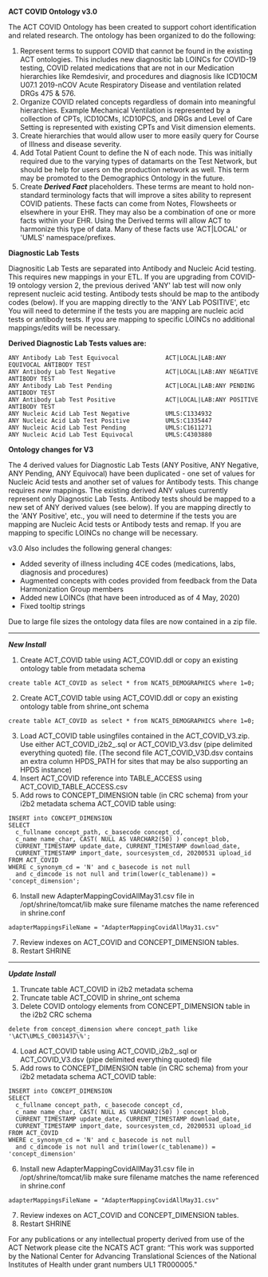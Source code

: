 
**ACT COVID Ontology v3.0**

The ACT COVID Ontology has been created to support cohort identification and related research. The ontology has been organized to do the following:
 
 1. Represent terms to support COVID that cannot be found in the existing ACT ontologies. This includes new diagnositic lab LOINCs for COVID-19 testing, COVID related medications that are not in our Medication hierarchies like Remdesivir, and procedures and diagnosis like ICD10CM U07.1 2019-nCOV Acute Respiratory Disease and ventilation related DRGs 475 & 576.  
2. Organize COVID related concepts regardless of domain into meaningful hierarchies. Example Mechanical Ventilation is represented by a collection of CPTs, ICD10CMs, ICD10PCS, and DRGs and  Level of Care Setting is represented with existing CPTs and Visit dimension elements. 
3. Create hierarchies that would allow user to more easily query for Course of Illness and disease severity. 
4. Add Total Patient Count to define the N of each node. This was initially required due to the varying types of datamarts on the Test Network, but should be help for users on the production network as well. This term may be promoted to the Demographics Ontology in the future.
5. Create ***Derived Fact*** placeholders. These terms are meant to hold non-standard terminology facts that will improve a sites ability to represent COVID patients. These facts can come from Notes, Flowsheets or elsewhere in your EHR. They may also be a combination of one or more facts within your EHR. Using the Derived terms will allow ACT to harmonize this type of data. Many of these facts use 'ACT|LOCAL' or 'UMLS' namespace/prefixes.

**Diagnostic Lab Tests**

Diagnositic Lab Tests are separated into Antibody and Nucleic Acid testing. This requires new mappings in your ETL. If you are upgrading from COVID-19 ontology version 2, the previous derived 'ANY' lab test will now only represent nucleic acid testing. Antibody tests should be map to the antibody codes (below). If you are mapping directly to the 'ANY Lab POSITIVE', etc You will need to determine if the tests you are mapping are nucleic acid tests or antibody tests. If you are mapping to specific LOINCs no additional mappings/edits will be necessary.

**Derived Diagnostic Lab Tests values are:**
```
ANY Antibody Lab Test Equivocal	            ACT|LOCAL|LAB:ANY EQUIVOCAL ANTIBODY TEST
ANY Antibody Lab Test Negative	            ACT|LOCAL|LAB:ANY NEGATIVE ANTIBODY TEST
ANY Antibody Lab Test Pending               ACT|LOCAL|LAB:ANY PENDING ANTIBODY TEST
ANY Antibody Lab Test Positive	            ACT|LOCAL|LAB:ANY POSITIVE ANTIBODY TEST
ANY Nucleic Acid Lab Test Negative          UMLS:C1334932
ANY Nucleic Acid Lab Test Positive          UMLS:C1335447
ANY Nucleic Acid Lab Test Pending           UMLS:C1611271
ANY Nucleic Acid Lab Test Equivocal         UMLS:C4303880
```

**Ontology changes for V3**

The 4 derived values for Diagnostic Lab Tests (ANY Positive, ANY Negative, ANY Pending, ANY Equivocal) have been duplicated - one set of values for Nucleic Acid tests and another set of values for Antibody tests. This change requires *new* mappings. The existing derived ANY values currently represent only Diagnostic Lab Tests. Antibody tests should be mapped to a new set of ANY derived values (see below). If you are mapping directly to the 'ANY Positive', etc., you will need to determine if the tests you are mapping are Nucleic Acid tests or Antibody tests and remap. If you are mapping to specific LOINCs no change will be necessary. 


v3.0 Also includes the following general changes:
- Added severity of illness including 4CE codes (medications, labs, diagnosis and procedures)
- Augmented concepts with codes provided from feedback from the Data Harmonization Group members
- Added new LOINCs (that have been introduced as of 4 May, 2020)
- Fixed tooltip strings

Due to large file sizes the ontology data files are now contained in a zip file.  

---

***New Install***

1. Create ACT_COVID table using ACT_COVID.ddl or copy an existing ontology table from metadata schema

```create table ACT_COVID as select * from NCATS_DEMOGRAPHICS where 1=0;```

2. Create ACT_COVID table using ACT_COVID.ddl or copy an existing ontology table from shrine_ont schema

```create table ACT_COVID as select * from NCATS_DEMOGRAPHICS where 1=0;```

3. Load ACT_COVID table usingfiles contained in the ACT_COVID_V3.zip. Use either ACT_COVID_i2b2_<rdb>.sql or ACT_COVID_V3.dsv (pipe delimited everything quoted) file. (The second file ACT_COVID_V3D.dsv contains an extra column HPDS_PATH for sites that may be also supporting an HPDS instance)
4. Insert ACT_COVID reference into TABLE_ACCESS using ACT_COVID_TABLE_ACCESS.csv
5. Add rows to CONCEPT_DIMENSION table (in CRC schema) from your i2b2 metadata schema ACT_COVID table using:

```
INSERT into CONCEPT_DIMENSION
SELECT 
  c_fullname concept_path, c_basecode concept_cd, 
  c_name name_char, CAST( NULL AS VARCHAR2(50) ) concept_blob, 
  CURRENT_TIMESTAMP update_date, CURRENT_TIMESTAMP download_date, 
  CURRENT_TIMESTAMP import_date, sourcesystem_cd, 20200531 upload_id
FROM ACT_COVID 
WHERE c_synonym_cd = 'N' and c_basecode is not null 
  and c_dimcode is not null and trim(lower(c_tablename)) = 'concept_dimension';
```
6. Install new AdapterMappingCovidAllMay31.csv file in /opt/shrine/tomcat/lib make sure filename matches the name referenced in shrine.conf
  
  ```adapterMappingsFileName = "AdapterMappingCovidAllMay31.csv"```
 
 7. Review indexes on ACT_COVID and CONCEPT_DIMENSION tables.
 8. Restart SHRINE
 
---

***Update Install***

1. Truncate table ACT_COVID in i2b2 metadata schema
2. Truncate table ACT_COVID in shrine_ont schema
3. Delete COVID ontology elements from CONCEPT_DIMENSION table in the i2b2 CRC schema

```delete from concept_dimension where concept_path like '\ACT\UMLS_C0031437\%';```

4. Load ACT_COVID table using ACT_COVID_i2b2_<rdb>.sql or ACT_COVID_V3.dsv (pipe delimited everything quoted) file
5. Add rows to CONCEPT_DIMENSION table (in CRC schema) from your i2b2 metadata schema ACT_COVID table:

```
INSERT into CONCEPT_DIMENSION
SELECT 
  c_fullname concept_path, c_basecode concept_cd, 
  c_name name_char, CAST( NULL AS VARCHAR2(50) ) concept_blob, 
  CURRENT_TIMESTAMP update_date, CURRENT_TIMESTAMP download_date, 
  CURRENT_TIMESTAMP import_date, sourcesystem_cd, 20200531 upload_id
FROM ACT_COVID 
WHERE c_synonym_cd = 'N' and c_basecode is not null 
  and c_dimcode is not null and trim(lower(c_tablename)) = 'concept_dimension'
```
6. Install new AdapterMappingCovidAllMay31.csv file in /opt/shrine/tomcat/lib make sure filename matches the name referenced in shrine.conf
  
  ```adapterMappingsFileName = "AdapterMappingCovidAllMay31.csv"```

7. Review indexes on ACT_COVID and CONCEPT_DIMENSION tables.
8. Restart SHRINE


For any publications or any intellectual property derived from use of the ACT Network please cite the NCATS ACT grant: “This work was supported by the National Center for Advancing Translational Sciences of the National Institutes of Health under grant numbers UL1 TR000005."

